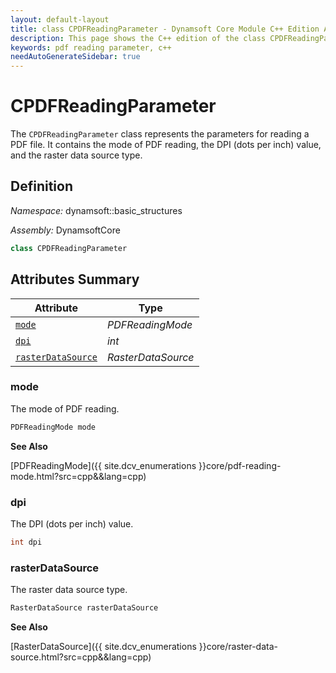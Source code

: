 ```yaml
---
layout: default-layout
title: class CPDFReadingParameter - Dynamsoft Core Module C++ Edition API Reference
description: This page shows the C++ edition of the class CPDFReadingParameter in Dynamsoft Core Module.
keywords: pdf reading parameter, c++
needAutoGenerateSidebar: true
---
```


# CPDFReadingParameter

The `CPDFReadingParameter` class represents the parameters for reading a PDF file. It contains the mode of PDF reading, the DPI (dots per inch) value, and the raster data source type.

## Definition

*Namespace:* dynamsoft::basic_structures

*Assembly:* DynamsoftCore

```cpp
class CPDFReadingParameter 
```

## Attributes Summary
  
| Attribute | Type |
|---------- | ---- |
| [`mode`](#mode) | *PDFReadingMode* |
| [`dpi`](#dpi) | *int* |
| [`rasterDataSource`](#rasterdatasource) | *RasterDataSource* |

### mode

The mode of PDF reading.

```cpp
PDFReadingMode mode
```

**See Also**

[PDFReadingMode]({{ site.dcv_enumerations }}core/pdf-reading-mode.html?src=cpp&&lang=cpp)

### dpi

The DPI (dots per inch) value.

```cpp
int dpi
```

### rasterDataSource

The raster data source type.

```cpp
RasterDataSource rasterDataSource
```

**See Also**

[RasterDataSource]({{ site.dcv_enumerations }}core/raster-data-source.html?src=cpp&&lang=cpp)

